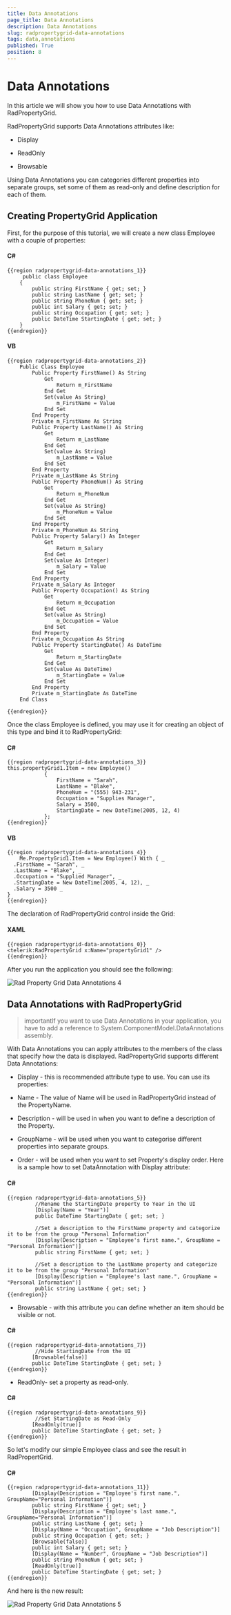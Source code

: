 ```yaml
---
title: Data Annotations
page_title: Data Annotations
description: Data Annotations
slug: radpropertygrid-data-annotations
tags: data,annotations
published: True
position: 8
---
```


# Data Annotations



In this article we will show you how to use Data Annotations with RadPropertyGrid.
      

RadPropertyGrid supports Data Annotations attributes like:

* Display

* ReadOnly

* Browsable

Using Data Annotations you can categories different properties into separate groups, set some of them as read-only and define description for each of them.
      

## Creating PropertyGrid Application

First, for the purpose of this tutorial, we will create a new class Employee with a couple of properties:

#### __C#__

	{{region radpropertygrid-data-annotations_1}}
	     public class Employee
	    {       
	        public string FirstName { get; set; }
	        public string LastName { get; set; }
	        public string PhoneNum { get; set; } 
	        public int Salary { get; set; }
	        public string Occupation { get; set; }                          
	        public DateTime StartingDate { get; set; }              
	    }
	{{endregion}}



#### __VB__

	{{region radpropertygrid-data-annotations_2}}
	    Public Class Employee
	        Public Property FirstName() As String
	            Get
	                Return m_FirstName
	            End Get
	            Set(value As String)
	                m_FirstName = Value
	            End Set
	        End Property
	        Private m_FirstName As String
	        Public Property LastName() As String
	            Get
	                Return m_LastName
	            End Get
	            Set(value As String)
	                m_LastName = Value
	            End Set
	        End Property
	        Private m_LastName As String
	        Public Property PhoneNum() As String
	            Get
	                Return m_PhoneNum
	            End Get
	            Set(value As String)
	                m_PhoneNum = Value
	            End Set
	        End Property
	        Private m_PhoneNum As String
	        Public Property Salary() As Integer
	            Get
	                Return m_Salary
	            End Get
	            Set(value As Integer)
	                m_Salary = Value
	            End Set
	        End Property
	        Private m_Salary As Integer
	        Public Property Occupation() As String
	            Get
	                Return m_Occupation
	            End Get
	            Set(value As String)
	                m_Occupation = Value
	            End Set
	        End Property
	        Private m_Occupation As String
	        Public Property StartingDate() As DateTime
	            Get
	                Return m_StartingDate
	            End Get
	            Set(value As DateTime)
	                m_StartingDate = Value
	            End Set
	        End Property
	        Private m_StartingDate As DateTime
	    End Class
	
	{{endregion}}



Once the class Employee is defined, you may use it for creating an object of this type and bind it to RadPropertyGrid:

#### __C#__

	{{region radpropertygrid-data-annotations_3}}
	this.propertyGrid1.Item = new Employee()
	            {
	                FirstName = "Sarah",
	                LastName = "Blake",
	                PhoneNum = "(555) 943-231",
	                Occupation = "Supplies Manager",              
	                Salary = 3500,
	                StartingDate = new DateTime(2005, 12, 4)
	            };
	{{endregion}}



#### __VB__

	{{region radpropertygrid-data-annotations_4}}
	    Me.PropertyGrid1.Item = New Employee() With { _
	  .FirstName = "Sarah", _
	  .LastName = "Blake", _
	  .Occupation = "Supplied Manager", _
	  .StartingDate = New DateTime(2005, 4, 12), _
	  .Salary = 3500 _
	}
	{{endregion}}



The declaration of RadPropertyGrid control inside the Grid:        

#### __XAML__

	{{region radpropertygrid-data-annotations_0}}
	<telerik:RadPropertyGrid x:Name="propertyGrid1" />
	{{endregion}}



After you run the application you should see the following:
        

![Rad Property Grid Data Annotations 4](images/RadPropertyGrid_Data_Annotations_4.PNG)

## Data Annotations with RadPropertyGrid

>importantIf you want to use Data Annotations in your application, you have to add a reference to System.ComponentModel.DataAnnotations assembly.
        

With Data Annotations you can apply attributes to the members of the class that specify how the data is displayed. RadPropertyGrid supports different Data Annotations:

* Display - this is recommended attribute type to use. You can use its properties:
 

* Name - The value of Name will be used in RadPropertyGrid instead of the PropertyName.
   

* Description - will be used in when you want to define a description of the Property.
   

* GroupName -  will be used when you want to categorise different properties into separate groups.
   

* Order - will be used when you want to set Property's display order.
              Here is a sample how to set DataAnnotation with Display attribute:

#### __C#__

	{{region radpropertygrid-data-annotations_5}}
	         //Rename the StartingDate property to Year in the UI
	         [Display(Name = "Year")]
	         public DateTime StartingDate { get; set; }
	
	         //Set a description to the FirstName property and categorize it to be from the group "Personal Information"
	         [Display(Description = "Employee's first name.", GroupName = "Personal Information")]
	         public string FirstName { get; set; }
	
	         //Set a description to the LastName property and categorize it to be from the group "Personal Information"
	         [Display(Description = "Employee's last name.", GroupName = "Personal Information")]
	         public string LastName { get; set; }
	{{endregion}}



* Browsable - with this attribute you can define whether an item should be visible or not.
            

#### __C#__

	{{region radpropertygrid-data-annotations_7}}
	         //Hide StartingDate from the UI
	        [Browsable(false)]
	        public DateTime StartingDate { get; set; }
	{{endregion}}



* ReadOnly- set a property as read-only.
            

#### __C#__

	{{region radpropertygrid-data-annotations_9}}
	         //Set StartingDate as Read-Only
	        [ReadOnly(true)]
	        public DateTime StartingDate { get; set; }
	{{endregion}}



So let's modify our simple Employee class and see the result in RadPropertGrid.
        

#### __C#__

	{{region radpropertygrid-data-annotations_11}}
	        [Display(Description = "Employee's first name.", GroupName="Personal Information")]
	        public string FirstName { get; set; }        
	        [Display(Description = "Employee's last name.", GroupName="Personal Information")]
	        public string LastName { get; set; }
	        [Display(Name = "Occupation", GroupName = "Job Description")]
	        public string Occupation { get; set; }               
	        [Browsable(false)]
	        public int Salary { get; set; }
	        [Display(Name = "Number", GroupName = "Job Description")]
	        public string PhoneNum { get; set; }        
	        [ReadOnly(true)]
	        public DateTime StartingDate { get; set; } 
	{{endregion}}



And here is the new result:
        

![Rad Property Grid Data Annotations 5](images/RadPropertyGrid_Data_Annotations_5.PNG)
